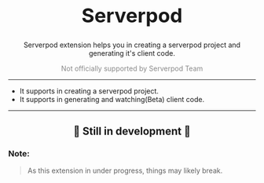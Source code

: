 <h1 align="center" style="font-size: 40px">Serverpod</h1>

<p align="center">Serverpod extension helps you in creating a serverpod project and generating it's client code.</p>
<p align="center" style="opacity: 0.5">Not officially supported by Serverpod Team</p>

---

- It supports in creating a serverpod project.
- It supports in generating and watching(Beta) client code.

---

<h2 align="center">🚧 Still in development 🚧</h2>

### Note:

> As this extension in under progress, things may likely break.